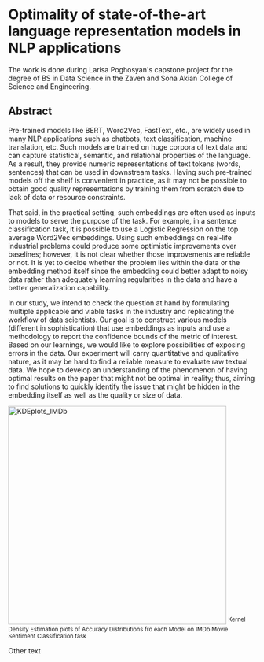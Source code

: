 # Optimality of state-of-the-art language representation models in NLP applications

The work is done during Larisa Poghosyan's capstone project for the degree of BS in Data Science in the Zaven and Sona Akian College of Science and Engineering.

## Abstract

Pre-trained models like BERT, Word2Vec, FastText, etc., are widely used in many NLP applications such as chatbots, text classification, machine translation, etc. Such models are trained on huge corpora of text data and can capture statistical, semantic, and relational properties of the language. As a result, they provide numeric representations of text tokens (words, sentences) that can be used in downstream tasks. Having such pre-trained models off the shelf is convenient in practice, as it may not be possible to obtain good quality representations by training them from scratch due to lack of data or resource constraints.

That said, in the practical setting, such embeddings are often used as inputs to models to serve the purpose of the task. For example, in a sentence classification task, it is possible to use a Logistic Regression on the top average Word2Vec embeddings. Using such embeddings on real-life industrial problems could produce some optimistic improvements over baselines; however, it is not clear whether those improvements are reliable or not. It is yet to decide whether the problem lies within the data or the embedding method itself since the embedding could better adapt to noisy data rather than adequately learning regularities in the data and have a better generalization capability.

In our study, we intend to check the question at hand by formulating multiple applicable and viable tasks in the industry and replicating the workflow of data scientists. Our goal is to construct various models (different in sophistication) that use embeddings as inputs and use a methodology to report the confidence bounds of the metric of interest. Based on our learnings, we would like to explore possibilities of exposing errors in the data. Our experiment will carry quantitative and qualitative nature, as it may be hard to find a reliable measure to evaluate raw textual data. We hope to develop an understanding of the phenomenon of having optimal results on the paper that might not be optimal in reality; thus, aiming to find solutions to quickly identify the issue that might be hidden in the embedding itself as well as the quality or size of data.

<img width="444" alt="KDEplots_IMDb" src="https://user-images.githubusercontent.com/43134338/169170588-bedaf15a-e3f2-456f-8f53-4efd29d9f787.png">
<sup>Kernel Density Estimation plots of Accuracy Distributions fro each Model on IMDb Movie Sentiment Classification task</sup>

Other text
